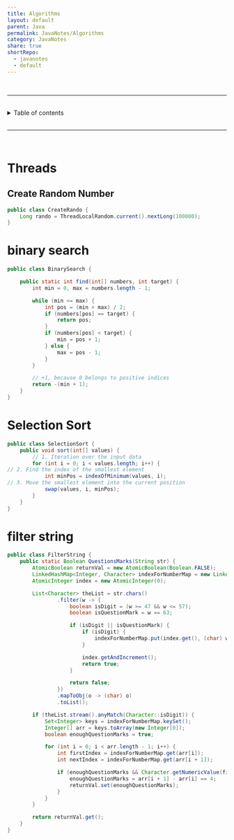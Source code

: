 ```yaml
---
title: Algorithms
layout: default
parent: Java
permalink: JavaNotes/Algorithms
category: JavaNotes
share: true
shortRepo:
  - javanotes
  - default              
---
```


<br/>            

***                  

<br/>                  

<details markdown="block">                    
<summary>                    
Table of contents                    
</summary>                    
{: .text-delta }                    
1. TOC                    
{:toc}                    
</details>                    

<br/>                    

***                    

<br/>                    

# Threads

## Create Random Number

```java
public class CreateRando {
    Long rando = ThreadLocalRandom.current().nextLong(100000);
}
```
# binary search

```java                  
public class BinarySearch {

    public static int find(int[] numbers, int target) {
        int min = 0, max = numbers.length - 1;

        while (min <= max) {
            int pos = (min + max) / 2;
            if (numbers[pos] == target) {
                return pos;
            }
            if (numbers[pos] < target) {
                min = pos + 1;
            } else {
                max = pos - 1;
            }
        }

        // +1, because 0 belongs to positive indices                  
        return -(min + 1);
    }
}                  
```                  

# Selection Sort

```java         
public class SelectionSort {
    public void sort(int[] values) {
        // 1. Iteration over the input data                   
        for (int i = 0; i < values.length; i++) {
// 2. Find the index of the smallest element                          
            int minPos = indexOfMinimum(values, i);
// 3. Move the smallest element into the current position                          
            swap(values, i, minPos);
        }
    }
}

```                  

# filter string

```java   
public class FilterString {
    public static Boolean QuestionsMarks(String str) {
        AtomicBoolean returnVal = new AtomicBoolean(Boolean.FALSE);
        LinkedHashMap<Integer, Character> indexForNumberMap = new LinkedHashMap<>();
        AtomicInteger index = new AtomicInteger(0);

        List<Character> theList = str.chars()
                .filter(w -> {
                    boolean isDigit = (w >= 47 && w <= 57);
                    boolean isQuestionMark = w == 63;

                    if (isDigit || isQuestionMark) {
                        if (isDigit) {
                            indexForNumberMap.put(index.get(), (char) w);
                        }

                        index.getAndIncrement();
                        return true;
                    }

                    return false;
                })
                .mapToObj(o -> (char) o)
                .toList();

        if (theList.stream().anyMatch(Character::isDigit)) {
            Set<Integer> keys = indexForNumberMap.keySet();
            Integer[] arr = keys.toArray(new Integer[0]);
            boolean enoughQuestionMarks = true;

            for (int i = 0; i < arr.length - 1; i++) {
                int firstIndex = indexForNumberMap.get(arr[i]);
                int nextIndex = indexForNumberMap.get(arr[i + 1]);

                if (enoughQuestionMarks && Character.getNumericValue(firstIndex) + Character.getNumericValue(nextIndex) == 10) {
                    enoughQuestionMarks = arr[i + 1] - arr[i] == 4;
                    returnVal.set(enoughQuestionMarks);
                }
            }
        }

        return returnVal.get();
    }
}

```    